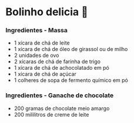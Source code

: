 # Bolinho delicia :cake:

### Ingredientes - Massa



- 1 xícara de chá de leite
- 1 xícara de chá de óleo de girassol ou de milho
- 2 unidades de ovo
- 2 xícaras de chá de farinha de trigo
- 1 xícara de chá de achocolatado em pó
- 1 xícara de chá de açúcar
- 1 colheres de sopa de fermento químico em pó

### Ingredientes - Ganache de chocolate

- 200 gramas de chocolate meio amargo
- 200 mililitros de creme de leite
 


